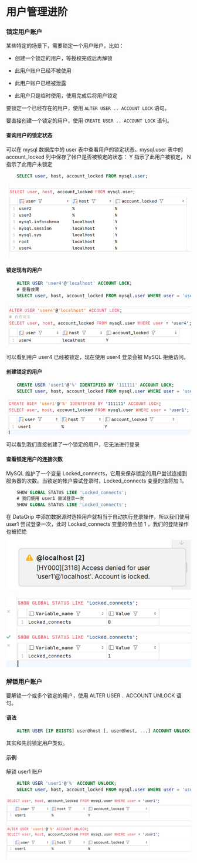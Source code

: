 # 用户管理进阶

### 锁定用户账户

某些特定的场景下，需要锁定一个用户账户，比如：

+ 创建一个锁定的用户，等授权完成后再解锁

+ 此用户账户已经不被使用

+ 此用户账户已经被泄露

+ 此用户只是临时使用，使用完成后将用户锁定

要锁定一个已经存在的用户，使用 `ALTER USER .. ACCOUNT LOCK` 语句。

要直接创建一个锁定的用户，使用 `CREATE USER .. ACCOUNT LOCK` 语句。

#### 查询用户的锁定状态

可以在 mysql 数据库中的 user 表中查看用户的锁定状态。mysql.user 表中的 account_locked 列中保存了帐户是否被锁定的状态： Y 指示了此用户被锁定， N 指示了此用户未锁定

```sql
    SELECT user, host, account_locked FROM mysql.user;
```

![](./img/5-2-1.png)

#### 锁定现有的用户

```sql
    ALTER USER 'user4'@'localhost' ACCOUNT LOCK;
    # 查看效果
    SELECT user, host, account_locked FROM mysql.user WHERE user = 'user4';
```

![](./img/5-2-2.png)

可以看到用户 user4 已经被锁定，现在使用 user4 登录会被 MySQL 拒绝访问。

#### 创建锁定的用户

```sql
    CREATE USER 'user1'@'%' IDENTIFIED BY '111111' ACCOUNT LOCK;
    SELECT user, host, account_locked FROM mysql.user WHERE user = 'user1';
```

![](./img/5-2-3.png)

可以看到我们直接创建了一个锁定的用户，它无法进行登录

#### 查看锁定用户的连接次数

MySQL 维护了一个变量 Locked_connects，它用来保存锁定的用户尝试连接到服务器的次数。当锁定的帐户尝试登录时，Locked_connects 变量的值将加 1。

```sql
    SHOW GLOBAL STATUS LIKE 'Locked_connects';
    # 我们使用 user1 尝试登录一次
    SHOW GLOBAL STATUS LIKE 'Locked_connects';
```

在 DataGrip 中添加数据源时选择用户就相当于自动执行登录操作，所以我们使用 user1 尝试登录一次，此时 Locked_connects 变量的值会加 1 ，我们的登陆操作也被拒绝

![](./img/5-2-4.png)

![](./img/5-2-5.png)

### 解锁用户账户

要解锁一个或多个锁定的用户，使用 ALTER USER .. ACCOUNT UNLOCK 语句。

#### 语法

```sql
    ALTER USER [IF EXISTS] user@host [, user@host, ...] ACCOUNT UNLOCK;
```

其实和先前锁定用户类似。

#### 示例

解锁 user1 账户

```sql
    ALTER USER 'user1'@'%' ACCOUNT UNLOCK;
    SELECT user, host, account_locked FROM mysql.user WHERE user = 'user1';
```

![](./img/5-2-6.png)



